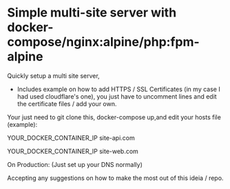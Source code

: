 # Simple multi-site server with docker-compose/nginx:alpine/php:fpm-alpine

Quickly setup a multi site server, 
 
 - Includes example on how to add HTTPS / SSL Certificates (in my case I had used cloudflare's one), you just have to uncomment lines and edit the certificate files / add your own.
 
Your just need to git clone this, docker-compose up,and edit your hosts file (example):

YOUR_DOCKER_CONTAINER_IP    site-api.com

YOUR_DOCKER_CONTAINER_IP    site-web.com

On Production:
(Just set up your DNS normally)



Accepting any suggestions on how to make the most out of this ideia / repo.
